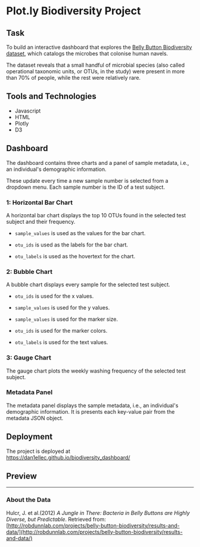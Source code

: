 # Plot.ly Biodiversity Project


## Task

To build an interactive dashboard that explores the [Belly Button Biodiversity dataset](http://robdunnlab.com/projects/belly-button-biodiversity/), which catalogs the microbes that colonise human navels.

The dataset reveals that a small handful of microbial species (also called operational taxonomic units, or OTUs, in the study) were present in more than 70% of people, while the rest were relatively rare.


## Tools and Technologies

- Javascript
- HTML
- Plotly
- D3


## Dashboard

The dashboard contains three charts and a panel of sample metadata, i.e., an individual's demographic information. 

These update every time a new sample number is selected from a dropdown menu. Each sample number is the ID of a test subject.

### 1: Horizontal Bar Chart

A horizontal bar chart displays the top 10 OTUs found in the selected test subject and their frequency.

* `sample_values` is used as the values for the bar chart.

*  `otu_ids` is used as the labels for the bar chart.

*  `otu_labels` is used as the hovertext for the chart.


### 2: Bubble Chart

A bubble chart displays every sample for the selected test subject.

*  `otu_ids` is used for the x values.

*  `sample_values` is used for the y values.

*  `sample_values` is used for the marker size.

*  `otu_ids` is used for the marker colors.

*  `otu_labels` is used for the text values.


### 3: Gauge Chart

The gauge chart plots the weekly washing frequency of the selected test subject.


### Metadata Panel

The metadata panel displays the sample metadata, i.e., an individual's demographic information.
It is presents each key-value pair from the metadata JSON object.



## Deployment

The project is deployed at https://dan1ellec.github.io/biodiversity_dashboard/


## Preview

- - -

### About the Data

Hulcr, J. et al.(2012) _A Jungle in There: Bacteria in Belly Buttons are Highly Diverse, but Predictable_. Retrieved from: [http://robdunnlab.com/projects/belly-button-biodiversity/results-and-data/](http://robdunnlab.com/projects/belly-button-biodiversity/results-and-data/)
